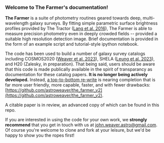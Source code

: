 ### Welcome to The Farmer's documentation!

**The Farmer** is a suite of photometry routines geared towards deep, multi-wavelength galaxy surveys. By fitting simple parametric surface brightness profiles provided by The Tractor ([Lang et al. 2016](https://ui.adsabs.harvard.edu/abs/2016ascl.soft04008L/abstract)), The Farmer is able to measure precision photometry even in deeply crowded fields -- provided a suitable high resolution detection image. Brief documentation is provided in the form of an example script and tutorial-style ipython notebook.

The code has been used to build a number of galaxy survey catalogs including COSMOS2020 ([Weaver et al. 2023](https://ui.adsabs.harvard.edu/abs/2022ApJS..258...11W/abstract)), SHELA ([Leung et al. 2023](https://ui.adsabs.harvard.edu/abs/2023arXiv230100908L/abstract)), and H20 (Zalesky, in preparation). That being said, users should be aware that this code is made publically available in the spirit of transparancy as documentation for these catalog papers. **It is no longer being actively developed.** Instead, [a top-to-bottom re-write](https://github.com/astroweaver/the_farmer_v2) is nearing completion that is far more user friendly, more capable, faster, and with fewer drawbacks: [https://github.com/astroweaver/the_farmer_v2](https://github.com/astroweaver/the_farmer_v2).

A citable paper is in review, an advanced copy of which can be found in this repo.

If you are interested in using the code for your own work, we **strongly recommend** that you get in touch with us at [john.weaver.astro@gmail.com](john.weaver.astro@gmail.com). Of course you're welcome to clone and fork at your leisure, but we'd be happy to show you the ropes first!

